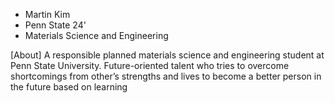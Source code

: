 - Martin Kim
- Penn State 24'
- Materials Science and Engineering

[About]
A responsible planned materials science and engineering student at Penn State University. Future-oriented talent who tries to overcome shortcomings from other’s strengths and lives to become a better person in the future based on learning



<!---
Martini0603/Martini0603 is a ✨ special ✨ repository because its `README.md` (this file) appears on your GitHub profile.
You can click the Preview link to take a look at your changes.
--->
